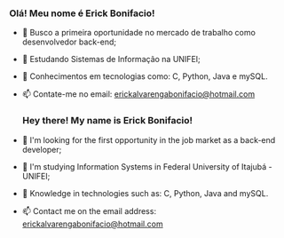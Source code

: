 ### Olá! Meu nome é Erick Bonifacio!

- 🔭 Busco a primeira oportunidade no mercado de trabalho como desenvolvedor back-end;
- 🌱 Estudando Sistemas de Informação na UNIFEI;
- 📖 Conhecimentos em tecnologias como: C, Python, Java e mySQL.
- 📫 Contate-me no email: erickalvarengabonifacio@hotmail.com

  ### Hey there! My name is Erick Bonifacio!

- 🔭 I'm looking for the first opportunity in the job market as a back-end developer;
- 🌱 I'm studying Information Systems in Federal University of Itajubá - UNIFEI;
- 📖 Knowledge in technologies such as: C, Python, Java and mySQL.
- 📫 Contact me on the email address: erickalvarengabonifacio@hotmail.com
